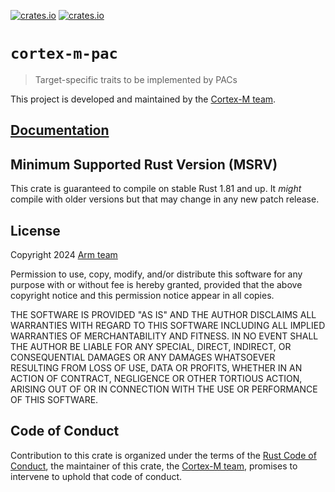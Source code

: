 [![crates.io](https://img.shields.io/crates/d/cortex-m-pac.svg)](https://crates.io/crates/cortex-m-pac)
[![crates.io](https://img.shields.io/crates/v/cortex-m-pac.svg)](https://crates.io/crates/cortex-m-pac)

# `cortex-m-pac`

> Target-specific traits to be implemented by PACs

This project is developed and maintained by the [Cortex-M team][team].

## [Documentation](https://docs.rs/crate/cortex-m-pac)

## Minimum Supported Rust Version (MSRV)

This crate is guaranteed to compile on stable Rust 1.81 and up. It *might*
compile with older versions but that may change in any new patch release.

## License

Copyright 2024 [Arm team][team]

Permission to use, copy, modify, and/or distribute this software for any purpose
with or without fee is hereby granted, provided that the above copyright notice
and this permission notice appear in all copies.

THE SOFTWARE IS PROVIDED "AS IS" AND THE AUTHOR DISCLAIMS ALL WARRANTIES WITH
REGARD TO THIS SOFTWARE INCLUDING ALL IMPLIED WARRANTIES OF MERCHANTABILITY AND
FITNESS. IN NO EVENT SHALL THE AUTHOR BE LIABLE FOR ANY SPECIAL, DIRECT,
INDIRECT, OR CONSEQUENTIAL DAMAGES OR ANY DAMAGES WHATSOEVER RESULTING FROM LOSS
OF USE, DATA OR PROFITS, WHETHER IN AN ACTION OF CONTRACT, NEGLIGENCE OR OTHER
TORTIOUS ACTION, ARISING OUT OF OR IN CONNECTION WITH THE USE OR PERFORMANCE OF
THIS SOFTWARE.

## Code of Conduct

Contribution to this crate is organized under the terms of the [Rust Code of
Conduct][CoC], the maintainer of this crate, the [Cortex-M team][team], promises
to intervene to uphold that code of conduct.

[CoC]: CODE_OF_CONDUCT.md
[team]: https://github.com/rust-embedded/wg#the-arm-team
